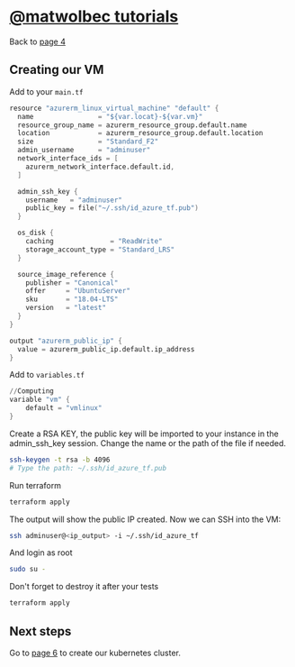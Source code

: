 # [@matwolbec tutorials](https://matwolbec.github.io/tutorials/)

Back to [page 4](terraform-azure-4.md)

## Creating our VM

Add to your ```main.tf```
```s
resource "azurerm_linux_virtual_machine" "default" {
  name                = "${var.locat}-${var.vm}"
  resource_group_name = azurerm_resource_group.default.name
  location            = azurerm_resource_group.default.location
  size                = "Standard_F2"
  admin_username      = "adminuser"
  network_interface_ids = [
    azurerm_network_interface.default.id,
  ]

  admin_ssh_key {
    username   = "adminuser"
    public_key = file("~/.ssh/id_azure_tf.pub")
  }

  os_disk {
    caching              = "ReadWrite"
    storage_account_type = "Standard_LRS"
  }

  source_image_reference {
    publisher = "Canonical"
    offer     = "UbuntuServer"
    sku       = "18.04-LTS"
    version   = "latest"
  }
}

output "azurerm_public_ip" {
  value = azurerm_public_ip.default.ip_address
}
```

Add to ```variables.tf```
```s
//Computing
variable "vm" {
    default = "vmlinux"
}
```

Create a RSA KEY, the public key will be imported to your instance in the admin_ssh_key session. Change the name or the path of the file if needed.
```bash
ssh-keygen -t rsa -b 4096
# Type the path: ~/.ssh/id_azure_tf.pub
```

Run terraform
```bash
terraform apply
```

The output will show the public IP created. Now we can SSH into the VM:
```bash
ssh adminuser@<ip_output> -i ~/.ssh/id_azure_tf
```

And login as root
```bash
sudo su -
```

Don't forget to destroy it after your tests
```bash
terraform apply
```


## Next steps

Go to [page 6](terraform-azure-6.md) to create our kubernetes cluster.
